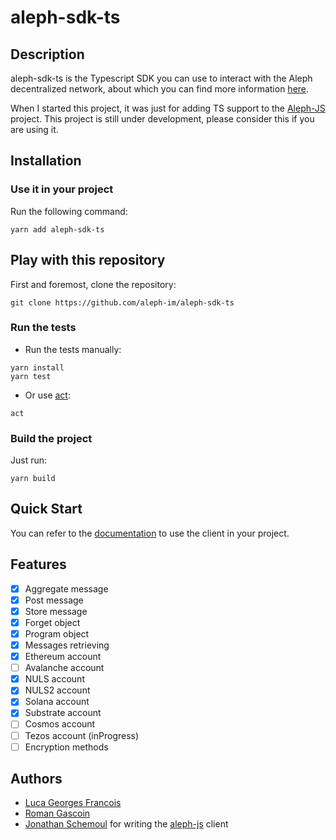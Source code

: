 # aleph-sdk-ts

## Description
aleph-sdk-ts is the Typescript SDK you can use to interact with the Aleph decentralized network, about which you can find more information [here](https://aleph.im/).

When I started this project, it was just for adding TS support to the [Aleph-JS](https://github.com/aleph-im/aleph-js) project.
This project is still under development, please consider this if you are using it.

## Installation

### Use it in your project

Run the following command:
```shell
yarn add aleph-sdk-ts
```

## Play with this repository

First and foremost, clone the repository:
```shell
git clone https://github.com/aleph-im/aleph-sdk-ts
```

### Run the tests

- Run the tests manually:
```shell
yarn install
yarn test
```

- Or use [act](https://github.com/nektos/act):
```shell
act
```

### Build the project

Just run:
```shell
yarn build
```

## Quick Start

You can refer to the [documentation](https://aleph-im.github.io/aleph-sdk-ts/index.html) to use the client in your project.

## Features

- [X] Aggregate message
- [X] Post message
- [X] Store message
- [X] Forget object
- [X] Program object
- [X] Messages retrieving
- [X] Ethereum account
- [ ] Avalanche account
- [X] NULS account
- [X] NULS2 account
- [X] Solana account
- [X] Substrate account
- [ ] Cosmos account
- [ ] Tezos account (inProgress)
- [ ] Encryption methods

## Authors

- [Luca Georges Francois](https://github.com/PtitLuca)
- [Roman Gascoin](https://github.com/Rgascoin)
- [Jonathan Schemoul](https://github.com/moshemalawach) for writing the [aleph-js](https://github.com/aleph-im/aleph-js) client
